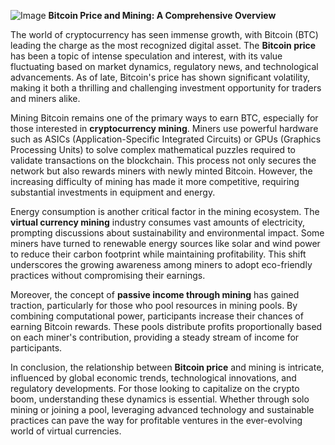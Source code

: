 
![Image](https://github.com/user-attachments/assets/31692037-0104-4703-abd1-696b6a7dd41b)
**Bitcoin Price and Mining: A Comprehensive Overview**

The world of cryptocurrency has seen immense growth, with Bitcoin (BTC) leading the charge as the most recognized digital asset. The **Bitcoin price** has been a topic of intense speculation and interest, with its value fluctuating based on market dynamics, regulatory news, and technological advancements. As of late, Bitcoin's price has shown significant volatility, making it both a thrilling and challenging investment opportunity for traders and miners alike.

Mining Bitcoin remains one of the primary ways to earn BTC, especially for those interested in **cryptocurrency mining**. Miners use powerful hardware such as ASICs (Application-Specific Integrated Circuits) or GPUs (Graphics Processing Units) to solve complex mathematical puzzles required to validate transactions on the blockchain. This process not only secures the network but also rewards miners with newly minted Bitcoin. However, the increasing difficulty of mining has made it more competitive, requiring substantial investments in equipment and energy.

Energy consumption is another critical factor in the mining ecosystem. The **virtual currency mining** industry consumes vast amounts of electricity, prompting discussions about sustainability and environmental impact. Some miners have turned to renewable energy sources like solar and wind power to reduce their carbon footprint while maintaining profitability. This shift underscores the growing awareness among miners to adopt eco-friendly practices without compromising their earnings.

Moreover, the concept of **passive income through mining** has gained traction, particularly for those who pool resources in mining pools. By combining computational power, participants increase their chances of earning Bitcoin rewards. These pools distribute profits proportionally based on each miner's contribution, providing a steady stream of income for participants.

In conclusion, the relationship between **Bitcoin price** and mining is intricate, influenced by global economic trends, technological innovations, and regulatory developments. For those looking to capitalize on the crypto boom, understanding these dynamics is essential. Whether through solo mining or joining a pool, leveraging advanced technology and sustainable practices can pave the way for profitable ventures in the ever-evolving world of virtual currencies.